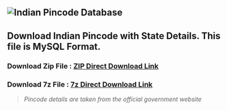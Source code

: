 
![Indian Pincode Database](https://banners.beyondco.de/Indian%20Pincode%20Database.png?theme=light&packageManager=&packageName=&pattern=fallingTriangles&style=style_1&description=Get%20Pincode%20Database%20Free&md=1&showWatermark=0&fontSize=100px&images=cloud-download)
-
## Download Indian Pincode with State Details. This file is **MySQL** Format.

### Download Zip File : [ZIP Direct Download Link](https://raw.githubusercontent.com/amiyoghoshstar/indian-pincode-database/main/pincodes.zip)

### Download 7z File : [7z Direct Download Link](https://raw.githubusercontent.com/amiyoghoshstar/indian-pincode-database/main/pincodes.7z)

> *Pincode details are taken from the official government website*
